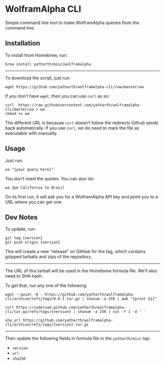 # WolframAlpha CLI

Simple command line tool to make WolframAlpha queries from the command line.


## Installation

To install from Homebrew, run:

    brew install yatharth/misc/wolframalpha

---

To download the script, just run:

    wget https://github.com/yatharth/wolframalpha-cli/raw/master/wa

If you don’t have `wget`, then you can use `curl` as so:

    curl  https://raw.githubusercontent.com/yatharth/wolframalpha-cli/master/wa > wa
    chmod +x wa

The different URL is because `curl` doesn’t follow the redirects Github sends back automatically. If you use `curl`, we do need to mark the file as executable with manually.


## Usage

Just run:

    wa "{your query here}"`

You don’t need the quotes. You can also do:

    wa 2pm California to Brasil

On its first run, it will ask you for a WolframAlpha API key and point you to a URL where you can get one.


## Dev Notes

To update, run:

    git tag {version}
    git push origin {version}

This will create a new “release” on GitHub for the tag, which contains gzipped tarballs and zips of the repository.

---

The URL of this tarball will be used in the Homebrew formula file. We’ll also need to SHA hash.

To get that, run any one of the following:

```
wget --quiet -O - https://github.com/yatharth/wolframalpha-cli/archive/refs/tags/0.0.1.tar.gz | shasum -a 256 | awk "{print $1}"
```

```
curl https://codeload.github.com/yatharth/wolframalpha-cli/tar.gz/refs/tags/{version} | shasum -a 256 | cut -f 1 -d ' '
```

```
sha_url https://github.com/yatharth/wolframalpha-cli/archive/refs/tags/{version}.tar.gz
```

---

Then update the following fields in formula file in the `yatharth/misc` tap:

- `version`
- `url`
- `sha256`

